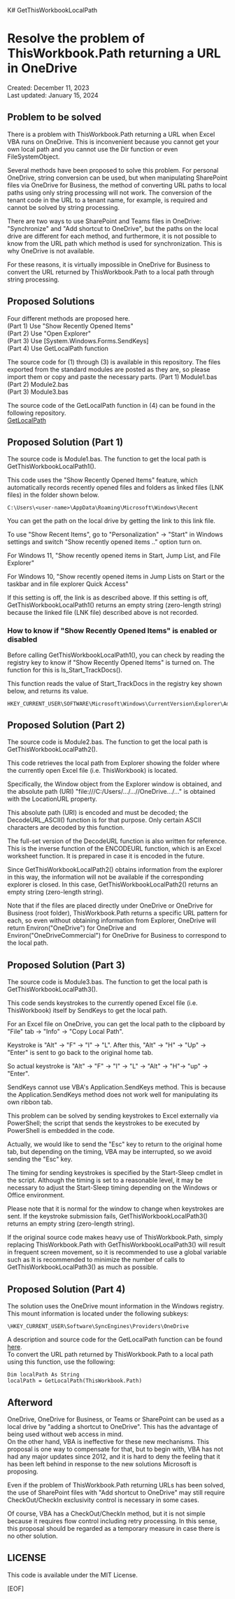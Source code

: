 K# GetThisWorkbookLocalPath
# Resolve the problem of ThisWorkbook.Path returning a URL in OneDrive  
Created: December 11, 2023  
Last updated: January 15, 2024  
  
## Problem to be solved 
  
There is a problem with ThisWorkbook.Path returning a URL when Excel VBA runs on OneDrive. This is inconvenient because you cannot get your own local path and you cannot use the Dir function or even FileSystemObject.

Several methods have been proposed to solve this problem. For personal OneDrive, string conversion can be used, but when manipulating SharePoint files via OneDrive for Business, the method of converting URL paths to local paths using only string processing will not work. The conversion of the tenant code in the URL to a tenant name, for example, is required and cannot be solved by string processing.

There are two ways to use SharePoint and Teams files in OneDrive: "Synchronize" and "Add shortcut to OneDrive", but the paths on the local drive are different for each method, and furthermore, it is not possible to know from the URL path which method is used for synchronization. This is why OneDrive is not available.

For these reasons, it is virtually impossible in OneDrive for Business to convert the URL returned by ThisWorkbook.Path to a local path through string processing.
  
## Proposed Solutions

Four different methods are proposed here.    
(Part 1) Use "Show Recently Opened Items"  
(Part 2) Use "Open Explorer"  
(Part 3) Use [System.Windows.Forms.SendKeys]  
(Part 4) Use GetLocalPath function  
  
The source code for (1) through (3) is available in this repository. The files exported from the standard modules are posted as they are, so please import them or copy and paste the necessary parts.
(Part 1) Module1.bas  
(Part 2) Module2.bas  
(Part 3) Module3.bas  
  
The source code of the GetLocalPath function in (4) can be found in the following repository.  
  [GetLocalPath](https://github.com/Excel-VBA-Diary/GetLocalPath)  
  
## Proposed Solution (Part 1)   
  
The source code is Module1.bas. The function to get the local path is GetThisWorkbookLocalPath1().  

This code uses the "Show Recently Opened Items" feature, which automatically records recently opened files and folders as linked files (LNK files) in the folder shown below.  
  
    C:\Users\<user-name>\AppData\Roaming\Microsoft\Windows\Recent  
  
You can get the path on the local drive by getting the link to this link file.  
  
To use "Show Recent Items", go to "Personalization" -> "Start" in Windows settings and switch "Show recently opened items .." option turn on.  

For Windows 11, "Show recently opened items in Start, Jump List, and File Explorer"  

For Windows 10, "Show recently opened items in Jump Lists on Start or the taskbar and in file explorer Quick Access"  

If this setting is off, the link is as described above. If this setting is off, GetThisWorkbookLocalPath1() returns an empty string (zero-length string) because the linked file (LNK file) described above is not recorded.  
  
### How to know if "Show Recently Opened Items" is enabled or disabled    
  
Before calling GetThisWorkbookLocalPath1(), you can check by reading the registry key to know if "Show Recently Opened Items" is turned on. The function for this is Is_Start_TrackDocs().  
  
This function reads the value of Start_TrackDocs in the registry key shown below, and returns its value.

    HKEY_CURRENT_USER\SOFTWARE\Microsoft\Windows\CurrentVersion\Explorer\Advanced\  

## Proposed Solution (Part 2)   
  
The source code is Module2.bas. The function to get the local path is GetThisWorkbookLocalPath2().  

This code retrieves the local path from Explorer showing the folder where the currently open Excel file (i.e. ThisWorkbook) is located.  

Specifically, the Window object from the Explorer window is obtained, and the absolute path (URI) "file:///C:/Users/.../...//OneDrive.../..." is obtained with the LocationURL property.  

This absolute path (URI) is encoded and must be decoded; the DecodeURL_ASCII() function is for that purpose. Only certain ASCII characters are decoded by this function.  
  
The full-set version of the DecodeURL function is also written for reference. This is the inverse function of the ENCODEURL function, which is an Excel worksheet function. It is prepared in case it is encoded in the future.   

Since GetThisWorkbookLocalPath2() obtains information from the explorer in this way, the information will not be available if the corresponding explorer is closed. In this case, GetThisWorkbookLocalPath2() returns an empty string (zero-length string).  

Note that if the files are placed directly under OneDrive or OneDrive for Business (root folder), ThisWorkbook.Path returns a specific URL pattern for each, so even without obtaining information from Explorer, OneDrive will return Environ("OneDrive") for OneDrive and Environ("OneDriveCommercial") for OneDrive for Business to correspond to the local path.  

## Proposed Solution (Part 3)   
  
The source code is Module3.bas. The function to get the local path is GetThisWorkbookLocalPath3().  

This code sends keystrokes to the currently opened Excel file (i.e. ThisWorkbook) itself by SendKeys to get the local path.  

For an Excel file on OneDrive, you can get the local path to the clipboard by "File" tab -> "Info" -> "Copy Local Path".  

Keystroke is "Alt" -> "F" -> "I" -> "L". After this, "Alt" -> "H" -> "Up" -> "Enter" is sent to go back to the original home tab.  

So actual keystroke is "Alt" -> "F" -> "I" -> "L" -> "Alt" -> "H"-> "up" -> "Enter".  

SendKeys cannot use VBA's Application.SendKeys method. This is because the Application.SendKeys method does not work well for manipulating its own ribbon tab.  

This problem can be solved by sending keystrokes to Excel externally via PowerShell; the script that sends the keystrokes to be executed by PowerShell is embedded in the code.  

Actually, we would like to send the "Esc" key to return to the original home tab, but depending on the timing, VBA may be interrupted, so we avoid sending the "Esc" key.  

The timing for sending keystrokes is specified by the Start-Sleep cmdlet in the script. Although the timing is set to a reasonable level, it may be necessary to adjust the Start-Sleep timing depending on the Windows or Office environment.  

Please note that it is normal for the window to change when keystrokes are sent. If the keystroke submission fails, GetThisWorkbookLocalPath3() returns an empty string (zero-length string).  

If the original source code makes heavy use of ThisWorkbook.Path, simply replacing ThisWorkbook.Path with GetThisWorkbookLocalPath3() will result in frequent screen movement, so it is recommended to use a global variable such as It is recommended to minimize the number of calls to GetThisWorkbookLocalPath3() as much as possible.  

## Proposed Solution (Part 4)    
  
The solution uses the OneDrive mount information in the Windows registry. This mount information is located under the following subkeys:  
```
\HKEY_CURRENT_USER\Software\SyncEngines\Providers\OneDrive
```
A description and source code for the GetLocalPath function can be found [here](https://github.com/Excel-VBA-Diary/GetLocalPath).   
To convert the URL path returned by ThisWorkbook.Path to a local path using this function, use the following: 
```
Dim localPath As String
localPath = GetLocalPath(ThisWorkbook.Path)
```  

## Afterword 

OneDrive, OneDrive for Business, or Teams or SharePoint can be used as a local drive by "adding a shortcut to OneDrive". This has the advantage of being used without web access in mind.  
On the other hand, VBA is ineffective for these new mechanisms. This proposal is one way to compensate for that, but to begin with, VBA has not had any major updates since 2012, and it is hard to deny the feeling that it has been left behind in response to the new solutions Microsoft is proposing.  
  
Even if the problem of ThisWorkbook.Path returning URLs has been solved, the use of SharePoint files with "Add shortcut to OneDrive" may still require CheckOut/CheckIn exclusivity control is necessary in some cases.  
  
Of course, VBA has a CheckOut/CheckIn method, but it is not simple because it requires flow control including retry processing.
In this sense, this proposal should be regarded as a temporary measure in case there is no other solution.  

## LICENSE 

This code is available under the MIT License.  

[EOF]
